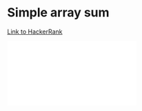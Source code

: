 # Simple array sum

[Link to HackerRank](https://www.hackerrank.com/challenges/simple-array-sum/problem)

![Problem Statement](./ProblemStatement/simple-array-sum.pdf "Problem Statement")